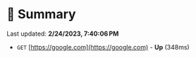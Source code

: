 # 📖 Summary
Last updated: **2/24/2023, 7:40:06 PM**

- `GET` [https://google.com](https://google.com) - **Up** (348ms)
